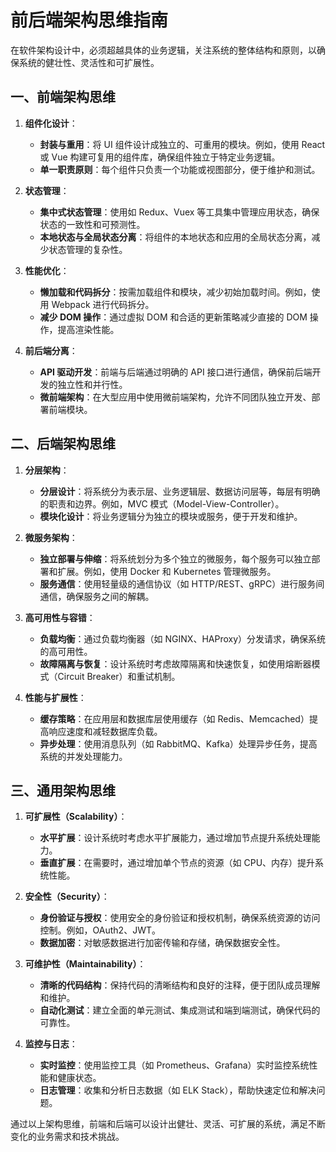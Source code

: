 # 前后端架构思维指南

在软件架构设计中，必须超越具体的业务逻辑，关注系统的整体结构和原则，以确保系统的健壮性、灵活性和可扩展性。

## 一、前端架构思维

1. **组件化设计**：

   - **封装与重用**：将 UI 组件设计成独立的、可重用的模块。例如，使用 React 或 Vue 构建可复用的组件库，确保组件独立于特定业务逻辑。
   - **单一职责原则**：每个组件只负责一个功能或视图部分，便于维护和测试。

2. **状态管理**：

   - **集中式状态管理**：使用如 Redux、Vuex 等工具集中管理应用状态，确保状态的一致性和可预测性。
   - **本地状态与全局状态分离**：将组件的本地状态和应用的全局状态分离，减少状态管理的复杂性。

3. **性能优化**：

   - **懒加载和代码拆分**：按需加载组件和模块，减少初始加载时间。例如，使用 Webpack 进行代码拆分。
   - **减少 DOM 操作**：通过虚拟 DOM 和合适的更新策略减少直接的 DOM 操作，提高渲染性能。

4. **前后端分离**：
   - **API 驱动开发**：前端与后端通过明确的 API 接口进行通信，确保前后端开发的独立性和并行性。
   - **微前端架构**：在大型应用中使用微前端架构，允许不同团队独立开发、部署前端模块。

## 二、后端架构思维

1. **分层架构**：

   - **分层设计**：将系统分为表示层、业务逻辑层、数据访问层等，每层有明确的职责和边界。例如，MVC 模式（Model-View-Controller）。
   - **模块化设计**：将业务逻辑分为独立的模块或服务，便于开发和维护。

2. **微服务架构**：

   - **独立部署与伸缩**：将系统划分为多个独立的微服务，每个服务可以独立部署和扩展。例如，使用 Docker 和 Kubernetes 管理微服务。
   - **服务通信**：使用轻量级的通信协议（如 HTTP/REST、gRPC）进行服务间通信，确保服务之间的解耦。

3. **高可用性与容错**：

   - **负载均衡**：通过负载均衡器（如 NGINX、HAProxy）分发请求，确保系统的高可用性。
   - **故障隔离与恢复**：设计系统时考虑故障隔离和快速恢复，如使用熔断器模式（Circuit Breaker）和重试机制。

4. **性能与扩展性**：
   - **缓存策略**：在应用层和数据库层使用缓存（如 Redis、Memcached）提高响应速度和减轻数据库负载。
   - **异步处理**：使用消息队列（如 RabbitMQ、Kafka）处理异步任务，提高系统的并发处理能力。

## 三、通用架构思维

1. **可扩展性（Scalability）**：

   - **水平扩展**：设计系统时考虑水平扩展能力，通过增加节点提升系统处理能力。
   - **垂直扩展**：在需要时，通过增加单个节点的资源（如 CPU、内存）提升系统性能。

2. **安全性（Security）**：

   - **身份验证与授权**：使用安全的身份验证和授权机制，确保系统资源的访问控制。例如，OAuth2、JWT。
   - **数据加密**：对敏感数据进行加密传输和存储，确保数据安全性。

3. **可维护性（Maintainability）**：

   - **清晰的代码结构**：保持代码的清晰结构和良好的注释，便于团队成员理解和维护。
   - **自动化测试**：建立全面的单元测试、集成测试和端到端测试，确保代码的可靠性。

4. **监控与日志**：
   - **实时监控**：使用监控工具（如 Prometheus、Grafana）实时监控系统性能和健康状态。
   - **日志管理**：收集和分析日志数据（如 ELK Stack），帮助快速定位和解决问题。

通过以上架构思维，前端和后端可以设计出健壮、灵活、可扩展的系统，满足不断变化的业务需求和技术挑战。
